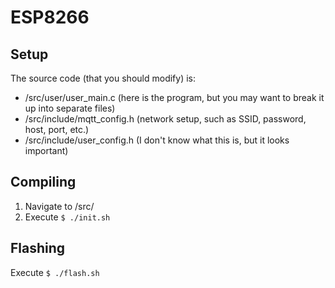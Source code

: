 # ESP8266
## Setup
The source code (that you should modify) is:
- /src/user/user_main.c (here is the program, but you may want to break it up into separate files)
- /src/include/mqtt_config.h (network setup, such as SSID, password, host, port, etc.)
- /src/include/user_config.h (I don't know what this is, but it looks important)

## Compiling
1. Navigate to /src/
2. Execute ````$ ./init.sh````

## Flashing
Execute ````$ ./flash.sh````
